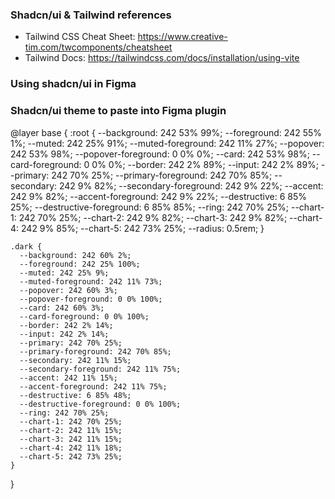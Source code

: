 

### Shadcn/ui & Tailwind references

- Tailwind CSS Cheat Sheet: https://www.creative-tim.com/twcomponents/cheatsheet
- Tailwind Docs: https://tailwindcss.com/docs/installation/using-vite



### Using shadcn/ui in Figma




### Shadcn/ui theme to paste into Figma plugin

@layer base {
    :root {
      --background: 242 53% 99%;
      --foreground: 242 55% 1%;
      --muted: 242 25% 91%;
      --muted-foreground: 242 11% 27%;
      --popover: 242 53% 98%;
      --popover-foreground: 0 0% 0%;
      --card: 242 53% 98%;
      --card-foreground: 0 0% 0%;
      --border: 242 2% 89%;
      --input: 242 2% 89%;
      --primary: 242 70% 25%;
      --primary-foreground: 242 70% 85%;
      --secondary: 242 9% 82%;
      --secondary-foreground: 242 9% 22%;
      --accent: 242 9% 82%;
      --accent-foreground: 242 9% 22%;
      --destructive: 6 85% 25%;
      --destructive-foreground: 6 85% 85%;
      --ring: 242 70% 25%;
      --chart-1: 242 70% 25%;
      --chart-2: 242 9% 82%;
      --chart-3: 242 9% 82%;
      --chart-4: 242 9% 85%;
      --chart-5: 242 73% 25%;
      --radius: 0.5rem;
    }
  
    .dark {
      --background: 242 60% 2%;
      --foreground: 242 25% 100%;
      --muted: 242 25% 9%;
      --muted-foreground: 242 11% 73%;
      --popover: 242 60% 3%;
      --popover-foreground: 0 0% 100%;
      --card: 242 60% 3%;
      --card-foreground: 0 0% 100%;
      --border: 242 2% 14%;
      --input: 242 2% 14%;
      --primary: 242 70% 25%;
      --primary-foreground: 242 70% 85%;
      --secondary: 242 11% 15%;
      --secondary-foreground: 242 11% 75%;
      --accent: 242 11% 15%;
      --accent-foreground: 242 11% 75%;
      --destructive: 6 85% 48%;
      --destructive-foreground: 0 0% 100%;
      --ring: 242 70% 25%;
      --chart-1: 242 70% 25%;
      --chart-2: 242 11% 15%;
      --chart-3: 242 11% 15%;
      --chart-4: 242 11% 18%;
      --chart-5: 242 73% 25%;
    }
  }
  